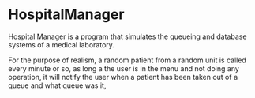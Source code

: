 # HospitalManager

Hospital Manager is a program that simulates the queueing and database systems of a medical laboratory.

For the purpose of realism, a random patient from a random unit is called every minute or so, as long a the user is in the menu and not doing any operation, it will notify
the user when a patient has been taken out of a queue and what queue was it,
